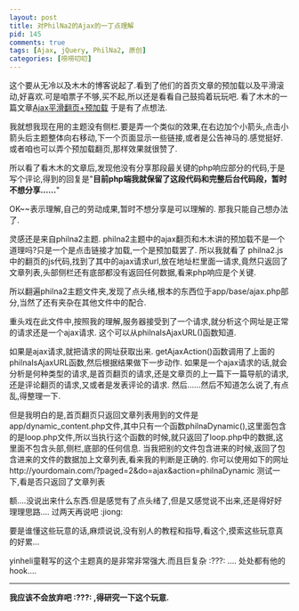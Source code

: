 ```yaml
--- 
layout: post
title: 对PhilNa2的Ajax的一丁点理解
pid: 145
comments: true
tags: [Ajax, jQuery, PhilNa2, 原创]
categories: [唠唠叨叨]
---
```

这个要从无冷以及木木的博客说起了.看到了他们的首页文章的预加载以及平滑滚动,好喜欢.可是咱票子不够,买不起,所以还是看看自己鼓捣着玩玩吧.
看了木木的一篇文章[Ajax平滑翻页+预加载](http://immmmm.com/ajax-smooth-flip-and-preload.html)  于是有了点想法.

我就想我现在用的主题没有侧栏.要是弄一个类似的效果,在右边加个小箭头,点击小箭头后主题整体向右移动,下一个页面显示一些链接,或者是公告神马的.感觉挺好.或者咱也可以弄个预加载翻页,那样效果就很赞了.

所以看了看木木的文章后,发现他没有分享那段最关键的php响应部分的代码,于是写个评论,得到的回复是"**目前php端我就保留了这段代码和完整后台代码段，暂时不想分享……**" 

OK~~表示理解,自己的劳动成果,暂时不想分享是可以理解的.
那我只能自己想办法了.

灵感还是来自philna2主题.
philna2主题中的ajax翻页和木木讲的预加载不是一个道理吗?只是一个是点击链接才加载,一个是预加载罢了.
所以我就看了 philna2.js中的翻页的js代码,找到了其中的ajax请求url,放在地址栏里面一请求,竟然只返回了文章列表,头部侧栏还有底部都没有返回任何数据,看来php响应是个关键.

所以翻遍philna2主题文件夹,发现了点头绪,根本的东西位于app/base/ajax.php部分,当然了还有夹杂在其他文件中的配合.

重头戏在此文件中,按照我的理解,服务器接受到了一个请求,就分析这个网址是正常的请求还是一个ajax请求.
这个可以从philnaIsAjaxURL()函数知道.

如果是ajax请求,就把请求的网址获取出来.
getAjaxAction()函数调用了上面的philnaIsAjaxURL函数,然后根据结果做下一步动作.
如果是一个ajax请求的话,就会分析是何种类型的请求,是首页翻页的请求,还是文章页的上一篇下一篇导航的请求,还是评论翻页的请求,又或者是发表评论的请求.
然后......然后不知道怎么说了,有点乱,得整理一下.

但是我明白的是,首页翻页只返回文章列表用到的文件是app/dynamic_content.php文件,其中只有一个函数philnaDynamic(),这里面包含的是loop.php文件,所以当执行这个函数的时候,就只返回了loop.php中的数据,这里面不包含头部,侧栏,底部的任何信息.
当我把别的文件包含进来的时候,返回了包含进来的文件的数据加上文章列表,看来我的判断是正确的.
你可以使用如下的网址http://yourdomain.com/?paged=2&do=ajax&action=philnaDynamic 测试一下,看是否只返回了文章列表

额....没说出来什么东西.但是感觉有了点头绪了,但是又感觉说不出来,还是得好好理理思路.... 过两天再说吧 :jiong: 

要是谁懂这些玩意的话,麻烦说说,没有别人的教程和指导,看这个,摸索这些玩意真的好累...

yinheli童鞋写的这个主题真的是非常非常强大.而且巨复杂 :???: .... 处处都有他的hook....

***
**我应该不会放弃吧 :???: ,得研究一下这个玩意.**
